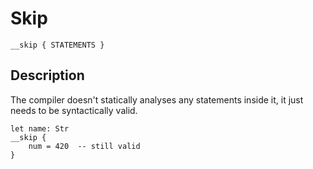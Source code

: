 # Skip

```stick
__skip { STATEMENTS }
```

## Description

The compiler doesn't statically analyses any statements inside it, it just needs to be syntactically valid.

```stick
let name: Str
__skip {
    num = 420  -- still valid
}
```
